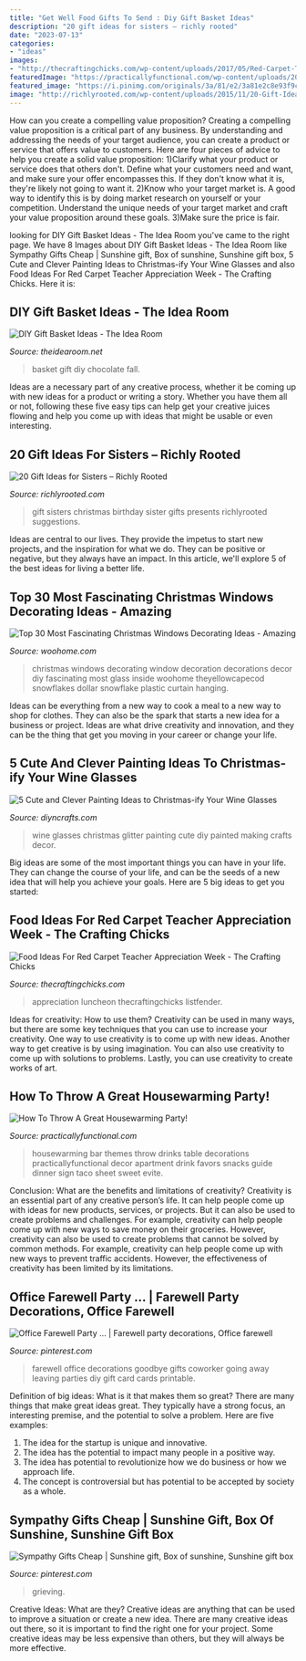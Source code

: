 ```yaml
---
title: "Get Well Food Gifts To Send : Diy Gift Basket Ideas"
description: "20 gift ideas for sisters – richly rooted"
date: "2023-07-13"
categories:
- "ideas"
images:
- "http://thecraftingchicks.com/wp-content/uploads/2017/05/Red-Carpet-Teacher-Appreciation-Week-Food.jpg"
featuredImage: "https://practicallyfunctional.com/wp-content/uploads/2015/11/Housewarming-18-900.jpg"
featured_image: "https://i.pinimg.com/originals/3a/81/e2/3a81e2c8e93f9c65d130677c1c6f9cbf.jpg"
image: "http://richlyrooted.com/wp-content/uploads/2015/11/20-Gift-Ideas-for-Sisters-RichlyRooted.com_.jpg"
---
```



How can you create a compelling value proposition?
Creating a compelling value proposition is a critical part of any business. By understanding and addressing the needs of your target audience, you can create a product or service that offers value to customers. Here are four pieces of advice to help you create a solid value proposition:
1)Clarify what your product or service does that others don't. Define what your customers need and want, and make sure your offer encompasses this. If they don't know what it is, they're likely not going to want it.
2)Know who your target market is. A good way to identify this is by doing market research on yourself or your competition. Understand the unique needs of your target market and craft your value proposition around these goals.
3)Make sure the price is fair.

	

		
looking for DIY Gift Basket Ideas - The Idea Room you've came to the right page. We have 8 Images about DIY Gift Basket Ideas - The Idea Room like Sympathy Gifts Cheap | Sunshine gift, Box of sunshine, Sunshine gift box, 5 Cute and Clever Painting Ideas to Christmas-ify Your Wine Glasses and also Food Ideas For Red Carpet Teacher Appreciation Week - The Crafting Chicks. Here it is:
		
    
## DIY Gift Basket Ideas - The Idea Room

<img loading=lazy src="https://www.theidearoom.net/wp-content/uploads/2016/10/Hot-Chocolate-Basket-1.jpg" onerror="this.onerror=null;this.src='https://tse2.mm.bing.net/th?id=OIP.dQBuA9nWqn5i5bZGY0yjvgHaLH&amp;pid=15.1';" alt="DIY Gift Basket Ideas - The Idea Room">

_Source: theidearoom.net_

>basket gift diy chocolate fall. 

	

Ideas are a necessary part of any creative process, whether it be coming up with new ideas for a product or writing a story. Whether you have them all or not, following these five easy tips can help get your creative juices flowing and help you come up with ideas that might be usable or even interesting.

    
## 20 Gift Ideas For Sisters – Richly Rooted

<img loading=lazy src="http://richlyrooted.com/wp-content/uploads/2015/11/20-Gift-Ideas-for-Sisters-RichlyRooted.com_.jpg" onerror="this.onerror=null;this.src='https://tse4.mm.bing.net/th?id=OIP.kytOHVnZAej5RxGt58xFBwHaJ6&amp;pid=15.1';" alt="20 Gift Ideas for Sisters – Richly Rooted">

_Source: richlyrooted.com_

>gift sisters christmas birthday sister gifts presents richlyrooted suggestions. 

	

Ideas are central to our lives. They provide the impetus to start new projects, and the inspiration for what we do. They can be positive or negative, but they always have an impact. In this article, we'll explore 5 of the best ideas for living a better life.

    
## Top 30 Most Fascinating Christmas Windows Decorating Ideas - Amazing

<img loading=lazy src="http://www.woohome.com/wp-content/uploads/2015/11/christmas-window-decoration-23.jpg" onerror="this.onerror=null;this.src='https://tse3.mm.bing.net/th?id=OIP.5I4eoX3YzXgZZZ-GNnf1jQHaLG&amp;pid=15.1';" alt="Top 30 Most Fascinating Christmas Windows Decorating Ideas - Amazing">

_Source: woohome.com_

>christmas windows decorating window decoration decorations decor diy fascinating most glass inside woohome theyellowcapecod snowflakes dollar snowflake plastic curtain hanging. 

	

Ideas can be everything from a new way to cook a meal to a new way to shop for clothes. They can also be the spark that starts a new idea for a business or project. Ideas are what drive creativity and innovation, and they can be the thing that get you moving in your career or change your life.

    
## 5 Cute And Clever Painting Ideas To Christmas-ify Your Wine Glasses

<img loading=lazy src="https://cdn.diyncrafts.com/wp-content/uploads/2015/11/painted-wine-glasses.jpg" onerror="this.onerror=null;this.src='https://tse3.mm.bing.net/th?id=OIP.6BCmoUdTRrrHE3SG8VyJBAHaD4&amp;pid=15.1';" alt="5 Cute and Clever Painting Ideas to Christmas-ify Your Wine Glasses">

_Source: diyncrafts.com_

>wine glasses christmas glitter painting cute diy painted making crafts decor. 

	

Big ideas are some of the most important things you can have in your life. They can change the course of your life, and can be the seeds of a new idea that will help you achieve your goals. Here are 5 big ideas to get you started: 

    
## Food Ideas For Red Carpet Teacher Appreciation Week - The Crafting Chicks

<img loading=lazy src="http://thecraftingchicks.com/wp-content/uploads/2017/05/Red-Carpet-Teacher-Appreciation-Week-Food.jpg" onerror="this.onerror=null;this.src='https://tse3.mm.bing.net/th?id=OIP.E1hmC6COjCrNo3z5xCzU0AHaMp&amp;pid=15.1';" alt="Food Ideas For Red Carpet Teacher Appreciation Week - The Crafting Chicks">

_Source: thecraftingchicks.com_

>appreciation luncheon thecraftingchicks listfender. 

	

Ideas for creativity: How to use them?
Creativity can be used in many ways, but there are some key techniques that you can use to increase your creativity. One way to use creativity is to come up with new ideas. Another way to get creative is by using imagination. You can also use creativity to come up with solutions to problems. Lastly, you can use creativity to create works of art.

    
## How To Throw A Great Housewarming Party!

<img loading=lazy src="https://practicallyfunctional.com/wp-content/uploads/2015/11/Housewarming-18-900.jpg" onerror="this.onerror=null;this.src='https://tse1.mm.bing.net/th?id=OIP.IdYC3IuE9dDMro0TgpqFVQHaLH&amp;pid=15.1';" alt="How To Throw A Great Housewarming Party!">

_Source: practicallyfunctional.com_

>housewarming bar themes throw drinks table decorations practicallyfunctional decor apartment drink favors snacks guide dinner sign taco sheet sweet evite. 

	

Conclusion: What are the benefits and limitations of creativity?
Creativity is an essential part of any creative person’s life. It can help people come up with ideas for new products, services, or projects. But it can also be used to create problems and challenges. For example, creativity can help people come up with new ways to save money on their groceries. However, creativity can also be used to create problems that cannot be solved by common methods. For example, creativity can help people come up with new ways to prevent traffic accidents. However, the effectiveness of creativity has been limited by its limitations.

    
## Office Farewell Party … | Farewell Party Decorations, Office Farewell

<img loading=lazy src="https://i.pinimg.com/originals/3a/81/e2/3a81e2c8e93f9c65d130677c1c6f9cbf.jpg" onerror="this.onerror=null;this.src='https://tse3.mm.bing.net/th?id=OIP.25nPRgFkBli6Y_AULrWQhAHaJ4&amp;pid=15.1';" alt="Office Farewell Party … | Farewell party decorations, Office farewell">

_Source: pinterest.com_

>farewell office decorations goodbye gifts coworker going away leaving parties diy gift card cards printable. 

	

Definition of big ideas: What is it that makes them so great?
There are many things that make great ideas great. They typically have a strong focus, an interesting premise, and the potential to solve a problem. Here are five examples:
1. The idea for the startup is unique and innovative.
2. The idea has the potential to impact many people in a positive way.
3. The idea has potential to revolutionize how we do business or how we approach life. 
4. The concept is controversial but has potential to be accepted by society as a whole. 

    
## Sympathy Gifts Cheap | Sunshine Gift, Box Of Sunshine, Sunshine Gift Box

<img loading=lazy src="https://i.pinimg.com/736x/36/6a/ad/366aadd6e51b4bd3a925f2dfc83e9039.jpg" onerror="this.onerror=null;this.src='https://tse4.mm.bing.net/th?id=OIP.XAJhWh2AHtdsjdIbiauAzwHaJ3&amp;pid=15.1';" alt="Sympathy Gifts Cheap | Sunshine gift, Box of sunshine, Sunshine gift box">

_Source: pinterest.com_

>grieving. 

	

Creative Ideas: What are they?
Creative ideas are anything that can be used to improve a situation or create a new idea. There are many creative ideas out there, so it is important to find the right one for your project. Some creative ideas may be less expensive than others, but they will always be more effective.


